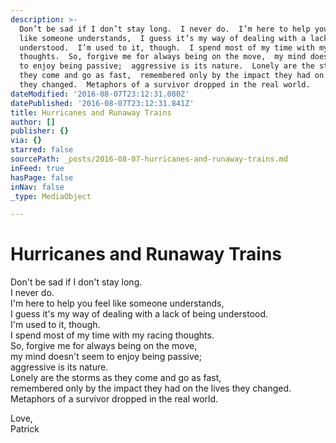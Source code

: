 ```yaml
---
description: >-
  Don’t be sad if I don’t stay long.  I never do.  I’m here to help you feel
  like someone understands,  I guess it’s my way of dealing with a lack of being
  understood.  I’m used to it, though.  I spend most of my time with my racing
  thoughts.  So, forgive me for always being on the move,  my mind doesn’t seem
  to enjoy being passive;  aggressive is its nature.  Lonely are the storms as
  they come and go as fast,  remembered only by the impact they had on the lives
  they changed.  Metaphors of a survivor dropped in the real world.
dateModified: '2016-08-07T23:12:31.080Z'
datePublished: '2016-08-07T23:12:31.841Z'
title: Hurricanes and Runaway Trains
author: []
publisher: {}
via: {}
starred: false
sourcePath: _posts/2016-08-07-hurricanes-and-runaway-trains.md
inFeed: true
hasPage: false
inNav: false
_type: MediaObject

---
```

# Hurricanes and Runaway Trains

Don't be sad if I don't stay long.  
I never do.  
I'm here to help you feel like someone understands,  
I guess it's my way of dealing with a lack of being understood.  
I'm used to it, though.  
I spend most of my time with my racing thoughts.  
So, forgive me for always being on the move,  
my mind doesn't seem to enjoy being passive;  
aggressive is its nature.  
Lonely are the storms as they come and go as fast,  
remembered only by the impact they had on the lives they changed.  
Metaphors of a survivor dropped in the real world.

Love,  
Patrick